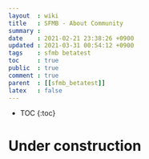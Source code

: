 ```yaml
---
layout  : wiki
title   : SFMB - About Community 
summary : 
date    : 2021-02-21 23:38:26 +0900
updated : 2021-03-31 00:54:12 +0900
tags    : sfmb betatest 
toc     : true
public  : true
comment : true
parent  : [[sfmb_betatest]] 
latex   : false
---
```

* TOC
{:toc}

# Under construction 
